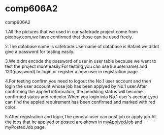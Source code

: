# comp606A2
comp606A2

1.All the pictures that we used in our safetrade project come from pixabay.com,we have confirmed that those can be used freely.

2.The database name is safetrade.Username of database is Rafael.we didnt give a password for testing easily.

3.We didnt encode the password of user in user table because we want to test the project more easily.For testing,you can use liu(username) and 123(password) to login,or register a new user in registration page.

4.For testing confirm,you need to logout the No.1 user account and then login the user account whose job has been applyed by No.1 user.After confirming the appled information, the pendding status will become confirmed status and redcolor.When you login into No.1 user's account,you can find the appled requirement has been confirmed and marked with red color.

5.After registration and login,The general user can post job or apply job.All the jobs that he applyed or posted are shown in myApplyedJob and myPostedJob page.

